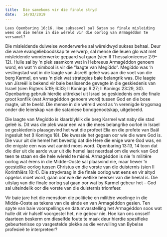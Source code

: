 ```yaml
---
title:  Die samekoms vir die finale stryd
date:   14/03/2019
---
```


`Lees Openbaring 16:16. Hoe suksesvol sal Satan se finale misleiding wees om die mense in die wêreld vir die oorlog van Armagéddon te versamel?` 

Die misleidende duiwelse wonderwerke sal wêreldwyd sukses behaal. Deur die ware evangelieboodskap te verwerp, sal mense die leuen glo wat met misleidende wonderwerke gepaard sal gaan (sien II Thessalonicense 2:9–12). Hulle sal by ‘n plek saamkom wat in Hebreeus Armagéddon genoem word, en wat ‘n simbool is vir die “laagte van Megíddo”. Megíddo was ‘n vestingstad wat in die laagte van Jísreël geleë was aan die voet van die berg Karmel, en was ‘n plek wat strategies baie belangrik was. Die laagte van Jísreël is bekend vir baie beslissende gevegte in die geskiedenis van Israel (sien Rigters 5:19; 6:33; II Konings 9:27; II Konings 23:29, 30). Openbaring gebruik hierdie uittreksel uit Israel se geskiedenis om die finale groot konflik (wat Armagéddon genoem word) tussen God en die bose magte, uit te beeld. Die mense in die wêreld word as ‘n verenigde krygsmag onder die leierskap van die sataniese bondgenootskap, uitgebeeld. 

Die laagte van Megíddo is klaarblyklik die berg Karmel wat naby die stad geleë is. Dit was die plek waar een van die mees belangrike oorloë in Israel se geskiedenis plaasgevind het wat die profeet Elía en die profete van Baäl ingesluit het (I Konings 18). Die kwessie het gegaan oor wie die ware God is. Die vuur uit die hemel het bevestig dat die Here die enige ware God was, en die enigste een was wat aanbid moes word. Openbaring 13:13, 14 toon dat die dier uit die aarde vuur uit die hemel laat neerdaal om die werk van God teen te staan en die hele wêreld te mislei. Armagéddon is nie ‘n militêre oorlog wat êrens in die Midde-Ooste sal plaasvind nie, maar liewer ‘n geestelike oorlog tussen Christus en die vorste van die duisternis (sien II Korinthiërs 10:4). Die strydvraag in die finale oorlog wat eens en vir altyd opgelos moet word, gaan oor wie die wetlike heerser van die heelal is. Die uitslag van die finale oorlog sal gaan oor wat by Karmel gebeur het – God sal uiteindelik oor die vorste van die duisternis triomfeer. 

Vir baie jare het die mensdom die politieke en militêre woelinge in die Midde-Ooste as tekens van die einde en van Armagéddon gesien. Ten spyte van baie voorspellings en datumvasstelling het Armagéddon soos wat hulle dit vir hulself voorgestel het, nie gebeur nie. Hoe kan ons onsself daarteen beskerm om dieselfde foute te maak deur hierdie spesifieke gebeurtenisse op vasgestelde plekke as die vervulling van Bybelse profesieë te interpreteer? 